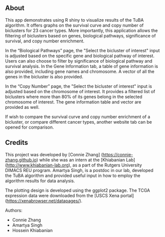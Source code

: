 ## About

This app demonstrates using R shiny to visualize results of the TuBA algorithm. It offers graphs on the survival curve and copy number of biclusters for 23 cancer types. More importantly, this application allows the filtering of biclusters based on genes, biological pathways, significance of survival, and copy number enrichment. 

In the “Biological Pathways” page, the "Select the bicluster of interest" input is adjusted based on the specific gene and biological pathway of interest. Users can also choose to filter by significance of biological pathway and survival analysis. In the Gene Information tab, a table of gene information is also provided, including gene names and chromosome. A vector of all the genes in the bicluster is also provided. 

In the “Copy Number” page, the "Select the bicluster of interest" input is adjusted based on the chromosome of interest. It provides a filtered list of biclusters where more than 80% of its genes belong in the selected chromosome of interest. The gene information table and vector are provided as well. 

If wish to compare the survival curve and copy number enrichment of a bicluster, or compare different cancer types, another website tab can be opened for comparison. 

## Credits

This project was developed by [Connie Zhang] (https://connie-zhang.github.io) while she was an intern at the [Khiabanian Lab] (http://www.khiabanian-lab.org), as a part of the Rutgers University DIMACS REU program. Amartya Singh, is a postdoc in our lab, developed the TuBA algorithm and provided useful input in how to employ the algorithm results for data analysis. 

The plotting design is developed using the ggplot2 package. The TCGA expression data were downloaded from the [USCS Xena portal] (https://xenabrowser.net/datapages/). 

Authors:
- Connie Zhang
- Amartya Singh
- Hossein Khiabanian